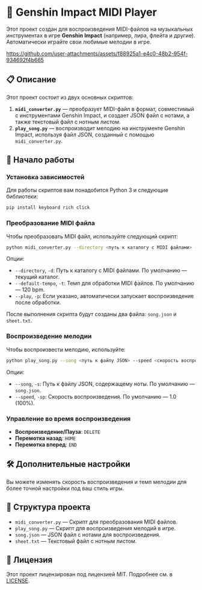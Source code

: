 # 🎵 Genshin Impact MIDI Player

Этот проект создан для воспроизведения MIDI-файлов на музыкальных инструментах в игре **Genshin Impact** (например, лира, флейта и другие). Автоматически играйте свои любимые мелодии в игре.

https://github.com/user-attachments/assets/f88925a1-e4c0-48b2-954f-934692f4b665

## 📋 Описание

Этот проект состоит из двух основных скриптов:

1. **`midi_converter.py`** — преобразует MIDI-файл в формат, совместимый с инструментами Genshin Impact, и создает JSON файл с нотами, а также текстовый файл с нотным листом.
2. **`play_song.py`** — воспроизводит мелодию на инструменте Genshin Impact, используя файл JSON, созданный с помощью `midi_converter.py`.

## 🚀 Начало работы

### Установка зависимостей

Для работы скриптов вам понадобится Python 3 и следующие библиотеки:

```bash
pip install keyboard rich click
```

### Преобразование MIDI файла

Чтобы преобразовать MIDI файл, используйте следующий скрипт:

```bash
python midi_converter.py --directory <путь к каталогу с MIDI файлами> --default-tempo <темп по умолчанию>
```

Опции:
- `--directory`, `-d`: Путь к каталогу с MIDI файлами. По умолчанию — текущий каталог.
- `--default-tempo`, `-t`: Темп для обработки MIDI файлов. По умолчанию — 120 bpm.
- `--play`, `-p`: Если указано, автоматически запускает воспроизведение после обработки.

После выполнения скрипта будут созданы два файла: `song.json` и `sheet.txt`.

### Воспроизведение мелодии

Чтобы воспроизвести мелодию, используйте:

```bash
python play_song.py --song <путь к файлу JSON> --speed <скорость воспроизведения>
```

Опции:
- `--song`, `-s`: Путь к файлу JSON, содержащему ноты. По умолчанию — `song.json`.
- `--speed`, `-sp`: Скорость воспроизведения. По умолчанию — 1.0 (100%).

### Управление во время воспроизведения

- **Воспроизведение/Пауза**: `DELETE`
- **Перемотка назад**: `HOME`
- **Перемотка вперед**: `END`

## 🛠 Дополнительные настройки

Вы можете изменять скорость воспроизведения и темп мелодии для более точной настройки под ваш стиль игры.

## 📂 Структура проекта

- `midi_converter.py` — Скрипт для преобразования MIDI файлов.
- `play_song.py` — Скрипт для воспроизведения мелодий в игре.
- `song.json` — JSON файл с нотами для воспроизведения.
- `sheet.txt` — Текстовый файл с нотным листом.

## 📄 Лицензия

Этот проект лицензирован под лицензией MIT. Подробнее см. в [LICENSE](LICENSE).
